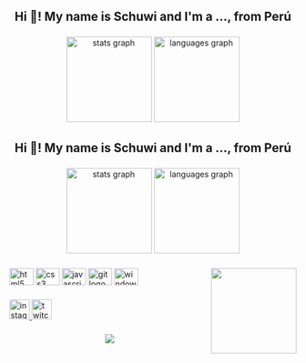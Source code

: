 <h2 align="center">Hi 👋! My name is Schuwi and I'm a ..., from Perú</h2>

###

<div align="center">
  <img src="https://github-readme-stats.vercel.app/api?hide_title=false&hide_rank=true&show_icons=true&include_all_commits=true&count_private=true&disable_animations=false&theme=dark&locale=en&hide_border=false&username=NPcSchuwiPro" height="150" alt="stats graph"  />
  <img src="https://github-readme-stats.vercel.app/api/top-langs?locale=en&hide_title=false&layout=compact&card_width=320&langs_count=5&theme=dracula&hide_border=false&username=NPcSchuwiPro" height="150" alt="languages graph"  />
</div>

<h2 align="center">Hi 👋! My name is Schuwi and I'm a ..., from Perú</h2>

###

<div align="center">
  <img src="https://github-readme-stats.vercel.app/api?hide_title=false&hide_rank=true&show_icons=true&include_all_commits=true&count_private=true&disable_animations=false&theme=dark&locale=en&hide_border=false&username=NPcSchuwiPro" height="150" alt="stats graph"  />
  <img src="https://github-readme-stats.vercel.app/api/top-langs?locale=en&hide_title=false&layout=compact&card_width=320&langs_count=5&theme=dracula&hide_border=false&username=NPcSchuwiPro" height="150" alt="languages graph"  />
</div>

###

<img align="right" height="150" src="https://c.tenor.com/zIT99Jz4TYsAAAAC/mushoku-tensei-eris-boreas-greyrat.gif"  />

###

<div align="left">
  <img src="https://cdn.jsdelivr.net/gh/devicons/devicon/icons/html5/html5-original.svg" height="30" width="42" alt="html5 logo"  />
  <img src="https://cdn.jsdelivr.net/gh/devicons/devicon/icons/css3/css3-original.svg" height="30" width="42" alt="css3 logo"  />
  <img src="https://cdn.jsdelivr.net/gh/devicons/devicon/icons/javascript/javascript-original.svg" height="30" width="42" alt="javascript logo"  />
  <img src="https://cdn.jsdelivr.net/gh/devicons/devicon/icons/git/git-original.svg" height="30" width="42" alt="git logo"  />
  <img src="https://cdn.jsdelivr.net/gh/devicons/devicon/icons/windows8/windows8-original.svg" height="30" width="42" alt="windows8 logo"  />
</div>

###

<div align="left">
  <a href="https://www.instagram.com/alvaro_sebastiian/?hl=es-la" target="_blank">
    <img src="https://img.shields.io/static/v1?message=Instagram&logo=instagram&label=&color=E4405F&logoColor=white&labelColor=&style=for-the-badge" height="35" alt="instagram logo"  />
  </a>
  <a href="https://www.twitch.tv/god_schuwi" target="_blank">
    <img src="https://img.shields.io/static/v1?message=Twitch&logo=twitch&label=&color=9146FF&logoColor=white&labelColor=&style=for-the-badge" height="35" alt="twitch logo"  />
  </a>
</div>

###

<div align="center">
  <a href="https://open.spotify.com/user/Schuwi">
    <img src="https://spotify-github-profile.vercel.app/api/view.svg?uid=5q9xziywhw4q1s5de4ub070ma&redirect=true][https://spotify-github-    profile.vercel.app/api/view.svg?uid=5q9xziywhw4q1s5de4ub070ma&cover_image=true&theme=natemoo-re&bar_color=53b14f&bar_color_cover=true"  />
  </a>
</div>

###
